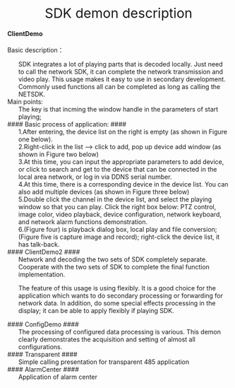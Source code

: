 <div style="text-align:center;font-size:30px;">SDK demon description</div>

 

#### ClientDemo ####

Basic description：

<div style="margin-left:25px;">
SDK integrates a lot of playing parts that is decoded locally. Just need to call the network SDK, it can complete the network transmission and video play. This usage makes it easy to use in secondary development. Commonly used functions all can be completed as long as calling the NETSDK.
</div>
Main points:
<div style="margin-left:25px;">
The key is that incming the window handle in the parameters of start playing;
</div>
#### Basic process of application: ####
<div style="margin-left:25px;">
1.After entering, the device list on the right is empty (as shown in Figure one below).
<br/>
2.Right-click in the list --> click to add, pop up device add window (as shown in Figure two below)<br/>
3.At this time, you can input the appropriate parameters to add device, or click to search and get to the device that can be connected in the local area network, or log in via DDNS serial number.<br/>
4.At this time, there is a corresponding device in the device list. You can also add multiple devices (as shown in Figure three below)<br/>
5.Double click the channel in the device list, and select the playing window so that you can play. Click the right box below: PTZ control, image color, video playback, device configuration, network keyboard, and network alarm functions demonstration.<br/>
6.(Figure four) is playback dialog box, local play and file conversion; (Figure five is capture image and record); right-click the device list, it has talk-back.<br/>
</div>
#### ClientDemo2 ####
<div style="margin-left:25px;">
Network and decoding the two sets of SDK completely separate. Cooperate with the two sets of SDK to complete the final function implementation. <br/>

The feature of this usage is using flexibly. It is a good choice for the application which wants to do secondary processing or forwarding for network data. In addition, do some special effects processing in the display; it can be able to apply flexibly if playing SDK.
</div>
#### ConfigDemo ####
<div style="margin-left:25px;">
The processing of configured data processing is various. This demon clearly demonstrates the acquisition and setting of almost all configurations.
</div>
#### Transparent ####
<div style="margin-left:25px;">
Simple calling presentation for transparent 485 application
</div>
#### AlarmCenter ####
<div style="margin-left:25px;">
Application of alarm center
</div>